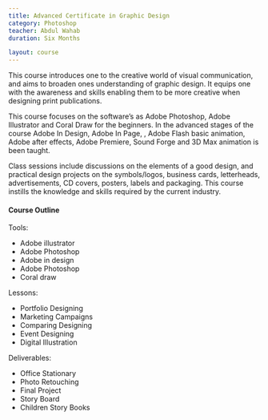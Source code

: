 ```yaml
---
title: Advanced Certificate in Graphic Design
category: Photoshop
teacher: Abdul Wahab
duration: Six Months

layout: course
---
```


This course introduces one to the creative world of visual communication, and aims to broaden ones understanding of graphic design. It equips one with the awareness and skills enabling them to be more creative when designing print publications.

This course focuses on the software’s as Adobe Photoshop, Adobe Illustrator and Coral Draw for the beginners. In the advanced stages of the course Adobe In Design, Adobe In Page, , Adobe Flash basic animation, Adobe after effects, Adobe Premiere, Sound Forge and 3D Max animation is been taught.

Class sessions include discussions on the elements of a good design, and practical design projects on the symbols/logos, business cards, letterheads, advertisements, CD covers, posters, labels and packaging. This course instills the knowledge and skills required by the current industry.

#### Course Outline

Tools:

* Adobe illustrator
* Adobe Photoshop
* Adobe in design
* Adobe Photoshop
* Coral draw

Lessons:

* Portfolio Designing
* Marketing Campaigns
* Comparing Designing
* Event Designing
* Digital Illustration

Deliverables:

* Office Stationary
* Photo Retouching
* Final Project
* Story Board
* Children Story Books
